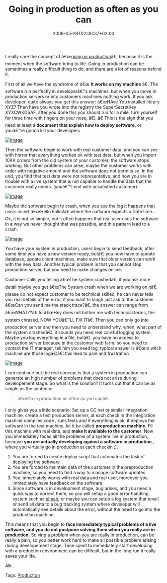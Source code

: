 ﻿---
title: "Going in production as often as you can"
description: ""
date: 2009-05-29T02:00:37+02:00
draft: false
tags: [Experiences]
categories: [Experiences]
---
I really care the concept of â€œ[going in production](http://www.codewrecks.com/blog/index.php/2009/05/09/good-programmers-put-code-in-production/)â€, because it is the moment when the software bring to life. Going in production can be sometimes a really difficult thing to do, and there are a lot of reasons behind it.

First of all we have the syndrome of â€œ **It works on my machine** â€. The software run perfectly in developerâ€™s machines, but when you move in production servers or into customers machines nothing work. If you ask developer, quite always you get this answer: â€œHAve You installed library XYZ? Then have you wrote into the registry the SuperSecretKey XYXCWKDSAF, after you done this you should run for a mile, turn yourself for three time with fingers on your nose, â€¦..â€ This is the sign that you need at least a  **document that explain how to deploy software,** or youâ€™re gonna kill your developers

[![image](https://www.codewrecks.com/blog/wp-content/uploads/2009/05/image-thumb8.png "image")](https://www.codewrecks.com/blog/wp-content/uploads/2009/05/image8.png)

Then the software begin to work with real customer data, and you can see with horror that everything worked ok with test data, but when you import 10KK orders from the old system of your customer, the software stops working. But other problems can arise, maybe the customer works with order with negative amount and the software does not permits so. In the end, you find that test data were not representative, and now you are in trouble with a live system that is not capable to handle the data that the customer really needs. (youâ€™ll end with unsatisfied customer)

[![image](https://www.codewrecks.com/blog/wp-content/uploads/2009/05/image-thumb9.png "image")](https://www.codewrecks.com/blog/wp-content/uploads/2009/05/image9.png)

Maybe the software begin to crash, when you see the log it happens that users insert â€œHello Folks!â€ where the software expects a DateTime…Ok, it is not so simple, but it often happens that real user uses the software in a way we never thought that was possible, and this pattern lead to a crash.

[![image](https://www.codewrecks.com/blog/wp-content/uploads/2009/05/image-thumb10.png "image")](https://www.codewrecks.com/blog/wp-content/uploads/2009/05/image10.png)

You have your system in production, users begin to send feedback, after some time you have a new version ready, butâ€¦ you now have to update database, update client machines, make sure that older version can work with the new data. Another typical problem is that you cannot stop production server, but you need to make changes online.

Customer Calls you telling â€œThe system crashedâ€, if you ask more detail maybe you get â€œThe System crash when we are working on itâ€, please do not expect customer to be technical skilled, he can never tells you real details of the error, if you want to laugh just ask to the customer â€œCan you send me the stack trace?â€, the answer can range from â€œWHAT??â€ to â€œHey does not bother me with technical terms, the system chrased, NOW YOUâ€™LL FIX ITâ€. Then you can only go into production server and then you need to understand why, when, what part of the system crashedâ€¦. it sounds you need real careful logging system. Maybe you log everything in a file, butâ€¦. you have no access to production server because in the customer web farm, so you need to contact the IT manager, tell him you need log, typical answer is â€œin witch machine are those logâ€¦â€¦ this lead to pain and frustration

[![image](https://www.codewrecks.com/blog/wp-content/uploads/2009/05/image-thumb11.png "image")](https://www.codewrecks.com/blog/wp-content/uploads/2009/05/image11.png)

I can continue but the real concept is that a system in production can generate an high number of problems that does not arise during developement stage. So what is the solution? It turns out that it can be as simple as the sentence

> â€œGo in production as often as you canâ€.

I only gives you a little scenario. Set up a CC.net or similar integration machine, create a test production server, at each check in the integration machine compiles code , runs tests and if everything is ok, it deploys the software in the test machine, let it be called  **preproduction machine**. Fill this machine with real data, and  **make it available to the customer**. Now you immediately faces all the problems of a system live in production, because  **you are actually developing against a software in production** , where you virtually go in production at each checkin ;).

1. You are forced to create deploy script that automates the task of deploying the software
2. You are forced to maintain data of the customer in the preproduction machine, so you need to find a way to manage software updates.
3. You immediately works with real data and real user, moreover you immediately have feedback on the software
4. Since software is in development stage, bug arises, and you need a quick way to correct them, so you will setup a good error handling system such as [elmah](http://www.raboof.com/projects/Elmah/), or maybe you can setup a log system that email or send all data to a bug tracking system where developer will automatically see details about the error, without the need to go into the production machine.

This means that you begin to  **face immediately typical problems of a live software, and you do not postpone solving them when you really are in production.** Solving a problem when you are really in production, can be really a pain, so you better work hard to make all possible problem arising during developement stage. Time spent to immediately start developing with a production environment can be difficult, but in the long run it really saves your life.

Alk.

Tags: [Production](http://technorati.com/tag/Production)
